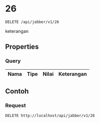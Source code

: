 # 26
```http
DELETE /api/jabber/v1/26
```
keterangan
## Properties
### Query
Nama | Tipe | Nilai | Keterangan
--- | --- | --- | ---
## Contoh
### Request
```http
DELETE http://localhost/api/jabber/v1/26
```
